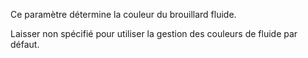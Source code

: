 Ce paramètre détermine la couleur du brouillard fluide.

Laisser non spécifié pour utiliser la gestion des couleurs de fluide par défaut.